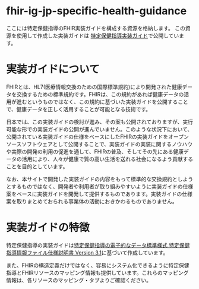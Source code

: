 # fhir-ig-jp-specific-health-guidance
ここには特定保健指導のFHIR実装ガイドを構成する資源を格納します。
この資源を使用して作成した実装ガイドは [特定保健指導実装ガイド](https://igs.healthdataworks.net/jp-specific-health-guidance/index.html)で公開しています。

# 実装ガイドについて
FHIRとは、HL7(医療情報交換のための国際標準規約)により開発された健康データを交換するための標準規約です。FHIRは、この規約があれば健康データの活用が進むというものではなく、この規約に基づいた実装ガイドを公開することで、健康データを正しく活用することが可能となる技術です。

日本では、この実装ガイドの検討が進み、その案も公開されておりますが、実行可能な形での実装ガイドの公開が進んでいません。このような状況下において、公開されている実装ガイドの仕様をベースにしたFHIRの実装ガイドをオープンソースソフトウェアとして公開することで、実装ガイドの実装に関するノウハウや実際の開発の利用の促進を通して、FHIRの普及、そしてその先にある健康データの活用により、人々が健康で質の高い生活を送れる社会になるよう貢献することを目的としています。

なお、本サイトで開発した実装ガイドの内容をもって標準的な交換規約としようとするものではなく、開発者や利用者が取り組みやすいように実装ガイドの仕様案をベースに実装ガイドを開発して提供するものであります。実装ガイドの仕様案を取りまとめておられる事業体の活動におきかわるものでありません。

# 実装ガイドの特徴
特定保健指導の実装ガイドは[特定保健指導の電子的なデータ標準様式 特定保健指導情報ファイル仕様説明書 Version 3.1](https://www.mhlw.go.jp/content/12400000/000617344.pdf)に基づいて作成しています。

また、FHIRの構造定義だけではなく、容易にシステム化できるように特定保健指導とFHIRリソースのマッピング情報も提供しています。これらのマッピング情報は、各リソースのマッピング・タブよりご確認ください。
